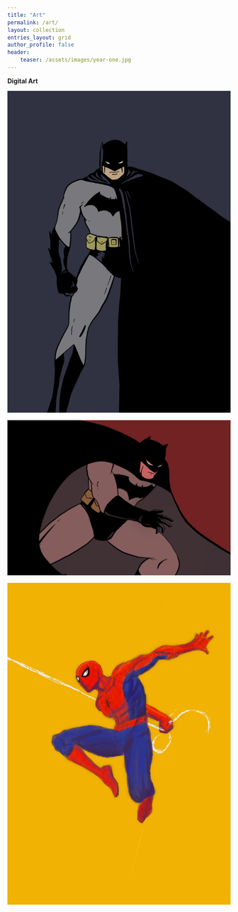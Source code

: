 ```yaml
---
title: "Art"
permalink: /art/
layout: collection
entries_layout: grid
author_profile: false
header:
    teaser: /assets/images/year-one.jpg
---
```


**Digital Art**

[![batman-yer-one-blue](/assets/images/year-one-blue.jpg)](google.com)

![batmanyerone](/assets/images/year-one.jpg)

![spiderman](/assets/images/spider.jpg)